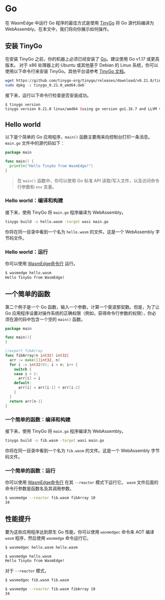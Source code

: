 # Go

在 WasmEdge 中运行 Go 程序的最佳方式是使用 [TinyGo](https://tinygo.org/) 将 Go 源代码编译为 WebAssembly。在本文中，我们将向你展示如何操作。

## 安装 TinyGo

在安装 TinyGo 之前，你的机器上必须已经安装了 [Go](https://go.dev/doc/install)。建议使用 Go v1.17 或更高版本。
对于 x86 处理器上的 Ubuntu 或其他基于 Debian 的 Linux 系统，你可以使用以下命令行来安装 TinyGo。其他平台请参考 [TinyGo 文档](https://tinygo.org/getting-started/install/)。

```bash
wget https://github.com/tinygo-org/tinygo/releases/download/v0.21.0/tinygo_0.21.0_amd64.deb
sudo dpkg -i tinygo_0.21.0_amd64.deb`
```

接下来，运行以下命令行检查是否安装成功。

```bash
$ tinygo version
tinygo version 0.21.0 linux/amd64 (using go version go1.16.7 and LLVM version 11.0.0)
```

## Hello world

以下是个简单的 Go 应用程序，`main()` 函数主要用来向控制台打印一条消息。
`main.go` 文件中的源代码如下：

```go
package main

func main() {
  println("Hello TinyGo from WasmEdge!")
}
```

> 在 `main()` 函数中，你可以使用 Go 标准 API 读取/写入文件，以及访问命令行参数和 `env` 变量。

### Hello world：编译和构建

接下来，使用 TinyGo 将 `main.go` 程序编译为 WebAssembly。

```bash
tinygo build -o hello.wasm -target wasi main.go
```

你将在同一目录中看到一个名为 `hello.wasm` 的文件。这是一个 WebAssembly 字节码文件。

### Hello world：运行

你可以使用 [WasmEdge命令行](../start/cli.md) 运行。

```bash
$ wasmedge hello.wasm
Hello TinyGo from WasmEdge!
```

## 一个简单的函数

第二个例子是一个 Go 函数，输入一个参数，计算一个斐波那契数。但是，为了让 Go 应用程序设置对操作系统的正确权限（例如，获得命令行参数的权限），你必须在源代码中包含一个空的 `main()` 函数。

```go
package main

func main(){
}

//export fibArray
func fibArray(n int32) int32{
  arr := make([]int32, n)
  for i := int32(0); i < n; i++ {
    switch {
    case i < 2:
      arr[i] = i
    default:
      arr[i] = arr[i-1] + arr[i-2]
    }
  }
  return arr[n-1]
}
```

### 一个简单的函数：编译和构建

接下来，使用 TinyGo 将 `main.go` 程序编译为 WebAssembly。

```bash
tinygo build -o fib.wasm -target wasi main.go
```

你将在同一目录中看到一个名为 `fib.wasm` 的文件。这是一个 WebAssembly 字节码文件。

### 一个简单的函数：运行

你可以使用 [WasmEdge命令行](../start/cli.md) 在其 `--reactor` 模式下运行它。
`wasm` 文件后面的命令行参数是函数名及其调用参数。

```bash
$ wasmedge --reactor fib.wasm fibArray 10
34
```

## 性能提升

要为这些应用程序达到原生 Go 性能，你可以使用 `wasmedgec` 命令来 AOT 编译 `wasm` 程序，然后使用 `wasmedge` 命令运行它。

```bash
$ wasmedgec hello.wasm hello.wasm

$ wasmedge hello.wasm
Hello TinyGo from WasmEdge!
```

对于 `--reactor` 模式，

```bash
$ wasmedgec fib.wasm fib.wasm

$ wasmedge --reactor fib.wasm fibArray 10
34
```
